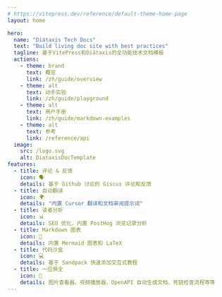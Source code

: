 ```yaml
---
# https://vitepress.dev/reference/default-theme-home-page
layout: home

hero:
  name: "Diátaxis Tech Docs"
  text: "Build living doc site with best practices"
  tagline: 基于VitePress和Diátaxis的全功能技术文档模板
  actions:
    - theme: brand
      text: 概览
      link: /zh/guide/overview
    - theme: alt
      text: 动手实验
      link: /zh/guide/playground
    - theme: alt
      text: 用户手册
      link: /zh/guide/markdown-examples
    - theme: alt
      text: 参考
      link: /reference/api
  image:
    src: /logo.svg
    alt: DiataxisDocTemplate
features:
  - title: 评论 & 反馈
    icon: 🗣️
    details: 基于 Github 讨论的 Giscus 评论和反馈
  - title: 自动翻译
    icon: 🌍
    details: "内置 Cursor 翻译和文档审阅提示词"
  - title: 读者分析
    icon: 📊
    details: SEO 优化，内置 PostHog 浏览记录分析
  - title: Markdown 图表
    icon: 📝
    details: 内置 Mermaid 图表和 LaTeX
  - title: 代码沙盒
    icon: 💻
    details: 基于 Sandpack 快速添加交互式教程
  - title: 一应俱全
    icon: 🔋
    details: 图片查看器、视频播放器、OpenAPI 自动生成文档、死链检查流程等等
---
```

